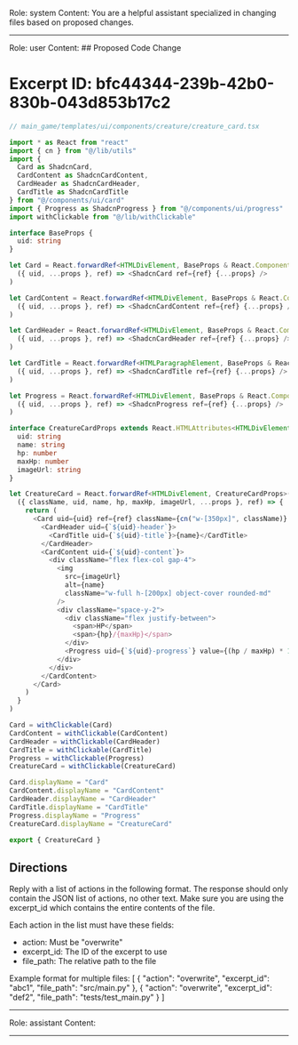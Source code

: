 Role: system
Content: You are a helpful assistant specialized in changing files based on proposed changes.
__________________
Role: user
Content: ## Proposed Code Change
# Excerpt ID: bfc44344-239b-42b0-830b-043d853b17c2
```typescript
// main_game/templates/ui/components/creature/creature_card.tsx

import * as React from "react"
import { cn } from "@/lib/utils"
import { 
  Card as ShadcnCard, 
  CardContent as ShadcnCardContent, 
  CardHeader as ShadcnCardHeader, 
  CardTitle as ShadcnCardTitle 
} from "@/components/ui/card"
import { Progress as ShadcnProgress } from "@/components/ui/progress"
import withClickable from "@/lib/withClickable"

interface BaseProps {
  uid: string
}

let Card = React.forwardRef<HTMLDivElement, BaseProps & React.ComponentProps<typeof ShadcnCard>>(
  ({ uid, ...props }, ref) => <ShadcnCard ref={ref} {...props} />
)

let CardContent = React.forwardRef<HTMLDivElement, BaseProps & React.ComponentProps<typeof ShadcnCardContent>>(
  ({ uid, ...props }, ref) => <ShadcnCardContent ref={ref} {...props} />
)

let CardHeader = React.forwardRef<HTMLDivElement, BaseProps & React.ComponentProps<typeof ShadcnCardHeader>>(
  ({ uid, ...props }, ref) => <ShadcnCardHeader ref={ref} {...props} />
)

let CardTitle = React.forwardRef<HTMLParagraphElement, BaseProps & React.ComponentProps<typeof ShadcnCardTitle>>(
  ({ uid, ...props }, ref) => <ShadcnCardTitle ref={ref} {...props} />
)

let Progress = React.forwardRef<HTMLDivElement, BaseProps & React.ComponentProps<typeof ShadcnProgress>>(
  ({ uid, ...props }, ref) => <ShadcnProgress ref={ref} {...props} />
)

interface CreatureCardProps extends React.HTMLAttributes<HTMLDivElement> {
  uid: string
  name: string
  hp: number
  maxHp: number
  imageUrl: string
}

let CreatureCard = React.forwardRef<HTMLDivElement, CreatureCardProps>(
  ({ className, uid, name, hp, maxHp, imageUrl, ...props }, ref) => {
    return (
      <Card uid={uid} ref={ref} className={cn("w-[350px]", className)} {...props}>
        <CardHeader uid={`${uid}-header`}>
          <CardTitle uid={`${uid}-title`}>{name}</CardTitle>
        </CardHeader>
        <CardContent uid={`${uid}-content`}>
          <div className="flex flex-col gap-4">
            <img 
              src={imageUrl}
              alt={name}
              className="w-full h-[200px] object-cover rounded-md"
            />
            <div className="space-y-2">
              <div className="flex justify-between">
                <span>HP</span>
                <span>{hp}/{maxHp}</span>
              </div>
              <Progress uid={`${uid}-progress`} value={(hp / maxHp) * 100} />
            </div>
          </div>
        </CardContent>
      </Card>
    )
  }
)

Card = withClickable(Card)
CardContent = withClickable(CardContent)
CardHeader = withClickable(CardHeader)
CardTitle = withClickable(CardTitle)
Progress = withClickable(Progress)
CreatureCard = withClickable(CreatureCard)

Card.displayName = "Card"
CardContent.displayName = "CardContent"
CardHeader.displayName = "CardHeader"
CardTitle.displayName = "CardTitle"
Progress.displayName = "Progress"
CreatureCard.displayName = "CreatureCard"

export { CreatureCard }
```

## Directions
Reply with a list of actions in the following format. The response should only contain the JSON list of actions, no other text.
Make sure you are using the excerpt_id which contains the entire contents of the file.

Each action in the list must have these fields:
- action: Must be "overwrite"
- excerpt_id: The ID of the excerpt to use
- file_path: The relative path to the file

Example format for multiple files:
[
    {
        "action": "overwrite",
        "excerpt_id": "abc1",
        "file_path": "src/main.py"
    },
    {
        "action": "overwrite",
        "excerpt_id": "def2",
        "file_path": "tests/test_main.py"
    }
]
__________________
Role: assistant
Content: 
__________________
